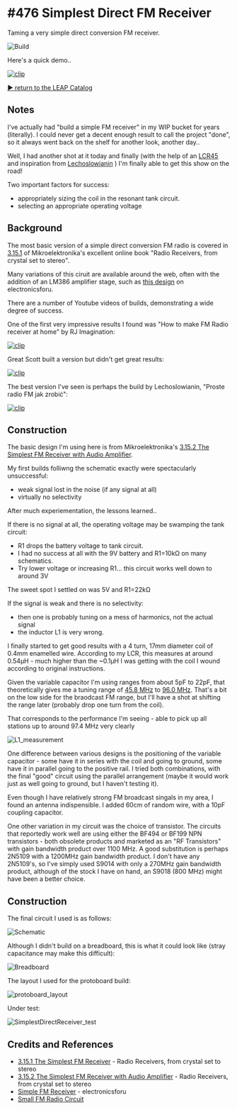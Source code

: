 # #476 Simplest Direct FM Receiver

Taming a very simple direct conversion FM receiver.

![Build](./assets/SimplestDirectReceiver_build.jpg?raw=true)

Here's a quick demo..

[![clip](https://img.youtube.com/vi/jYyZfDl8ZHY/0.jpg)](https://www.youtube.com/watch?v=jYyZfDl8ZHY)

[:arrow_forward: return to the LEAP Catalog](https://leap.tardate.com)

## Notes

I've actually had "build a simple FM receiver" in my WIP bucket for years (literally).
I could never get a decent enough result to call the project "done", so it always went back on the shelf
for another look, another day..

Well, I had another shot at it today and finally (with the help of an
[LCR45](../../../Equipment/LCR45)
and inspiration from
[Lechoslowianin](https://www.youtube.com/watch?v=t3RExWNuqRI)
) I'm finally able to get this show on the road!

Two important factors for success:

* appropriately sizing the coil in the resonant tank circuit.
* selecting an appropriate operating voltage



## Background

The most basic version of a simple direct conversion FM radio is covered in
[3.15.1](https://www.mikroe.com/ebooks/radio-receivers-from-crystal-set-to-stereo/the-simplest-fm-receiver)
of Mikroelektronika's excellent online book "Radio Receivers, from crystal set to stereo".

Many variations of this ciruit are available around the web, often with the addition of an LM386 amplifier stage,
such as [this design](https://electronicsforu.com/electronics-projects/simple-fm-receiver)
on electronicsforu.

There are a number of Youtube videos of builds, demonstrating a wide degree of success.

One of the first very impressive results I found was "How to make FM Radio receiver at home" by RJ Imagination:

[![clip](https://img.youtube.com/vi/ljNVseTkQs4/0.jpg)](https://www.youtube.com/watch?v=ljNVseTkQs4)

Great Scott built a version but didn't get great results:

[![clip](https://img.youtube.com/vi/h_F3J4vyzNk/0.jpg)](https://www.youtube.com/watch?v=h_F3J4vyzNk)

The best version I've seen is perhaps the build by Lechoslowianin, "Proste radio FM jak zrobić":

[![clip](https://img.youtube.com/vi/t3RExWNuqRI/0.jpg)](https://www.youtube.com/watch?v=t3RExWNuqRI)


## Construction

The basic design I'm using here is from Mikroelektronika's
[3.15.2 The Simplest FM Receiver with Audio Amplifier](https://www.mikroe.com/ebooks/radio-receivers-from-crystal-set-to-stereo/the-simplest-fm-receiver-with-audio-amplifier).

My first builds folliwng the schematic exactly were spectacularly unsuccessful:

* weak signal lost in the noise (if any signal at all)
* virtually no selectivity

After much experiementation, the lessons learned..

If there is no signal at all, the operating voltage may be swamping the tank circuit:

* R1 drops the battery voltage to tank circuit.
* I had no success at all with the 9V battery and R1=10kΩ on many schematics.
* Try lower voltage or increasing R1... this circuit works well down to around 3V

The sweet spot I settled on was 5V and R1=22kΩ

If the signal is weak and there is no selectivity:

* then one is probably tuning on a mess of harmonics, not the actual signal
* the inductor L1 is very wrong.

I finally started to get good results with a 4 turn, 17mm diameter coil of 0.4mm enamelled wire.
According to my LCR, this measures at around 0.54µH - much higher than the ~0.1µH
I was getting with the  coil I wound according to original instructions.

Given the variable capacitor I'm using ranges from about 5pF to 22pF,
that theoretically gives me a tuning range of
[45.8 MHz](https://www.wolframalpha.com/input/?i=1%2F(2%CF%80*sqrt(0.55%C2%B5H*22pF)))
to
[96.0 MHz](https://www.wolframalpha.com/input/?i=1%2F(2%CF%80*sqrt(0.55%C2%B5H*5pF))).
That's a bit on the low side for the braodcast FM range, but I'll have a shot at shifting the range
later (probably drop one turn from the coil).

That corresponds to the performance I'm seeing - able to pick up all stations up to around 97.4 MHz very clearly

![L1_measurement](./assets/L1_measurement.jpg?raw=true)

One difference between various designs is the positioning of the variable capacitor - some have it in series with the coil and going to ground,
some have it in parallel going to the positive rail.
I tried both combinations, with the final "good" circuit using the parallel arrangement (maybe it would work just as well going to ground, but I haven't testing it).


Even though I have relatively strong FM broadcast singals in my area, I found an antenna indispensible.
I added 60cm of random wire, with a 10pF coupling capacitor.

One other variation in my circuit was the choice of transistor.
The circuits that reportedly work well are using either the BF494 or BF199 NPN transistors -
both obsolete products and marketed as an "RF Transistors" with gain bandwidth product over 1100 MHz.
A good substitution is perhaps 2N5109 with a 1200MHz gain bandwidth product.
I don't have any 2N5109's, so I've simply used S9014 with only a 270MHz  gain bandwidth product,
although of the stock I have on hand, an S9018 (800 MHz) might have been a better choice.

## Construction

The final circuit I used is as follows:

![Schematic](./assets/SimplestDirectReceiver_schematic.jpg?raw=true)

Although I didn't build on a breadboard, this is what it could look like (stray capacitance may make this difficult):

![Breadboard](./assets/SimplestDirectReceiver_bb.jpg?raw=true)

The layout I used for the protoboard build:

![protoboard_layout](./assets/protoboard_layout.jpg?raw=true)

Under test:

![SimplestDirectReceiver_test](./assets/SimplestDirectReceiver_test.jpg?raw=true)

## Credits and References

* [3.15.1 The Simplest FM Receiver](https://www.mikroe.com/ebooks/radio-receivers-from-crystal-set-to-stereo/the-simplest-fm-receiver) - Radio Receivers, from crystal set to stereo
* [3.15.2 The Simplest FM Receiver with Audio Amplifier](https://www.mikroe.com/ebooks/radio-receivers-from-crystal-set-to-stereo/the-simplest-fm-receiver-with-audio-amplifier) - Radio Receivers, from crystal set to stereo
* [Simple FM Receiver](https://electronicsforu.com/electronics-projects/simple-fm-receiver) - electronicsforu
* [Small FM Radio Circuit](https://www.electroschematics.com/5150/tiny-fm-radio/)
